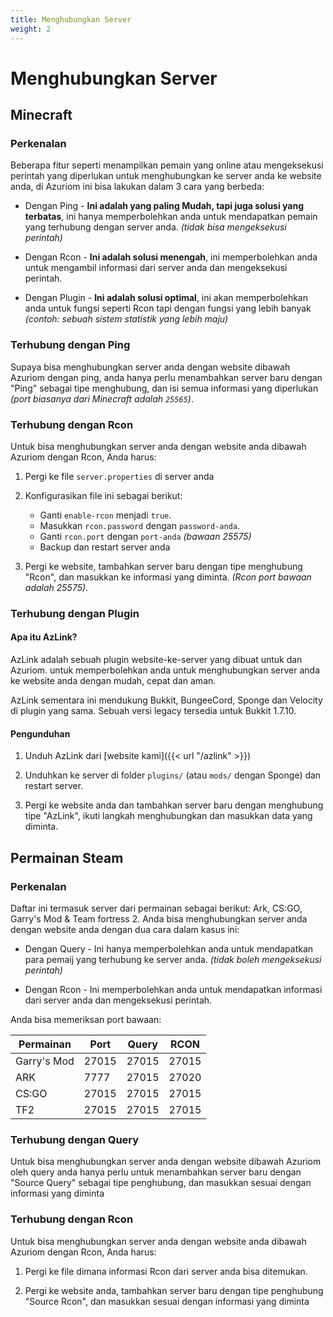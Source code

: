 ```yaml
---
title: Menghubungkan Server
weight: 2
---
```


# Menghubungkan Server

## Minecraft

### Perkenalan

Beberapa fitur seperti menampilkan pemain yang online atau
mengeksekusi perintah yang diperlukan untuk menghubungkan ke server anda ke website
anda, di Azuriom ini bisa lakukan dalam 3 cara yang berbeda:

* Dengan Ping - **Ini adalah yang paling Mudah, tapi juga solusi yang terbatas**, ini hanya memperbolehkan anda untuk mendapatkan 
pemain yang terhubung dengan server anda. _(tidak bisa mengeksekusi perintah)_

* Dengan Rcon - **Ini adalah solusi menengah**, ini memperbolehkan anda untuk mengambil informasi 
dari server anda dan mengeksekusi perintah.

* Dengan Plugin - **Ini adalah solusi optimal**, ini akan memperbolehkan anda untuk fungsi seperti Rcon
tapi dengan fungsi yang lebih banyak _(contoh: sebuah sistem statistik yang lebih maju)_

### Terhubung dengan Ping

Supaya bisa menghubungkan server anda dengan website dibawah Azuriom dengan ping, 
anda hanya perlu menambahkan server baru dengan "Ping" sebagai tipe menghubung,
dan isi semua informasi yang diperlukan _(port biasanya dari Minecraft adalah `25565`)_.

### Terhubung dengan Rcon

Untuk bisa menghubungkan server anda dengan website anda dibawah Azuriom dengan Rcon, 
Anda harus:

1. Pergi ke file `server.properties` di server anda

1. Konfigurasikan file ini sebagai berikut:
    * Ganti `enable-rcon` menjadi `true`.
    * Masukkan `rcon.password` dengan `password-anda`.
    * Ganti `rcon.port` dengan `port-anda` _(bawaan 25575)_
    * Backup dan restart server anda
   
1. Pergi ke website, tambahkan server baru dengan tipe menghubung "Rcon",
dan masukkan ke informasi yang diminta. _(Rcon port bawaan adalah 25575)_.

### Terhubung dengan Plugin

#### Apa itu AzLink?

AzLink adalah sebuah plugin website-ke-server yang dibuat untuk dan Azuriom. 
untuk memperbolehkan anda untuk menghubungkan server anda ke website anda dengan mudah, cepat dan aman.

AzLink sementara ini mendukung Bukkit, BungeeCord, Sponge dan Velocity di plugin yang sama.
Sebuah versi legacy tersedia untuk Bukkit 1.7.10.

#### Pengunduhan

1. Unduh AzLink dari [website kami]({{< url "/azlink" >}})

1. Unduhkan ke server di folder `plugins/` (atau `mods/` dengan Sponge)
dan restart server.

1. Pergi ke website anda dan tambahkan server baru dengan menghubung tipe "AzLink", 
ikuti langkah menghubungkan dan masukkan data yang diminta.

## Permainan Steam

### Perkenalan

Daftar ini termasuk server dari permainan sebagai berikut: Ark, CS:GO, Garry's Mod & Team fortress 2.
Anda bisa menghubungkan server anda dengan website anda dengan dua cara dalam kasus ini: 

* Dengan Query - Ini hanya memperbolehkan anda untuk mendapatkan
para pemaij yang terhubung ke server anda. _(tidak boleh mengeksekusi perintah)_

* Dengan Rcon - Ini memperbolehkan anda untuk mendapatkan informasi
dari server anda dan mengeksekusi perintah.

Anda bisa memeriksan port bawaan:

|    Permainan     | Port  | Query | RCON  |
| ----------- | ----- | ----- | ----- |
| Garry's Mod | 27015 | 27015 | 27015 |
|     ARK     | 7777  | 27015 | 27020 |
|   CS:GO     | 27015 | 27015 | 27015 |
|    TF2      | 27015 | 27015 | 27015 |

### Terhubung dengan Query

Untuk bisa menghubungkan server anda dengan website dibawah Azuriom oleh query
anda hanya perlu untuk menambahkan server baru dengan "Source Query" sebagai tipe penghubung, 
dan masukkan sesuai dengan informasi yang diminta

### Terhubung dengan Rcon

Untuk bisa menghubungkan server anda dengan website anda dibawah Azuriom dengan Rcon,
Anda harus:

1. Pergi ke file dimana informasi Rcon dari server anda bisa ditemukan.
   
1. Pergi ke website anda, tambahkan server baru dengan tipe penghubung "Source Rcon", 
dan masukkan sesuai dengan informasi yang diminta
